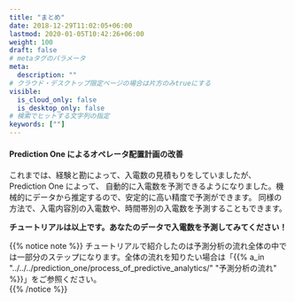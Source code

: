 ```yaml
---
title: "まとめ"
date: 2018-12-29T11:02:05+06:00
lastmod: 2020-01-05T10:42:26+06:00
weight: 100
draft: false
# metaタグのパラメータ
meta:
  description: ""
# クラウド・デスクトップ限定ページの場合は片方のみtrueにする
visible:
  is_cloud_only: false
  is_desktop_only: false
# 検索でヒットする文字列の指定
keywords: [""]
---
```


#### Prediction One によるオペレータ配置計画の改善

これまでは、経験と勘によって、入電数の見積もりをしていましたが、Prediction One によって、
自動的に入電数を予測できるようになりました。機械的にデータから推定するので、安定的に高い精度で予測ができます。
同様の方法で、入電内容別の入電数や、時間帯別の入電数を予測することもできます。

**チュートリアルは以上です。あなたのデータで入電数を予測してみてください！**

{{% notice note %}}
チュートリアルで紹介したのは予測分析の流れ全体の中では一部分のステップになります。全体の流れを知りたい場合は「{{% a_in "../../../prediction_one/process_of_predictive_analytics/" "予測分析の流れ" %}}」をご参照ください。<br/>
{{% /notice %}}
